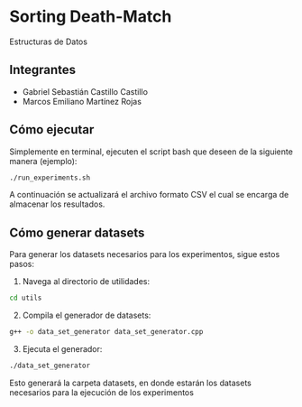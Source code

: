 # Sorting Death-Match

Estructuras de Datos

## Integrantes

- Gabriel Sebastián Castillo Castillo
- Marcos Emiliano Martínez Rojas

## Cómo ejecutar

Simplemente en terminal, ejecuten el script bash que deseen de la siguiente manera (ejemplo): 
```bash
./run_experiments.sh
```
A continuación se actualizará el archivo formato CSV el cual se encarga de almacenar los resultados. 

## Cómo generar datasets

Para generar los datasets necesarios para los experimentos, sigue estos pasos:

1. Navega al directorio de utilidades:
```bash
cd utils
```

2. Compila el generador de datasets:
```bash
g++ -o data_set_generator data_set_generator.cpp
```

3. Ejecuta el generador:
```bash
./data_set_generator
```

Esto generará la carpeta datasets, en donde estarán los datasets necesarios para la ejecución de los experimentos